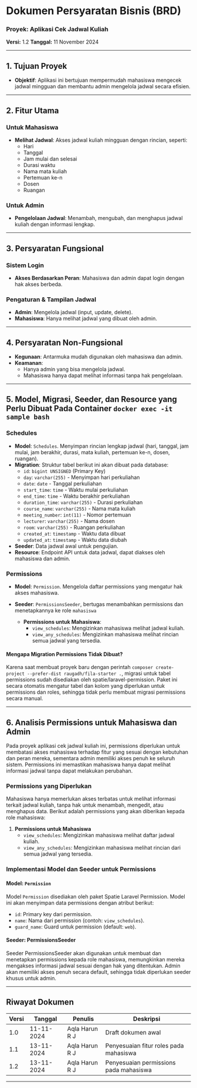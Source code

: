 # **Dokumen Persyaratan Bisnis (BRD)**  
### **Proyek:** Aplikasi Cek Jadwal Kuliah  
**Versi:** 1.2
**Tanggal:** 11 November 2024  

---

## **1. Tujuan Proyek**
- **Objektif**: Aplikasi ini bertujuan mempermudah mahasiswa mengecek jadwal mingguan dan membantu admin mengelola jadwal secara efisien.

---

## **2. Fitur Utama**

### **Untuk Mahasiswa**
- **Melihat Jadwal**: Akses jadwal kuliah mingguan dengan rincian, seperti:
  - Hari
  - Tanggal
  - Jam mulai dan selesai
  - Durasi waktu
  - Nama mata kuliah
  - Pertemuan ke-n
  - Dosen
  - Ruangan

### **Untuk Admin**
- **Pengelolaan Jadwal**: Menambah, mengubah, dan menghapus jadwal kuliah dengan informasi lengkap.

---

## **3. Persyaratan Fungsional**

### **Sistem Login**
- **Akses Berdasarkan Peran**: Mahasiswa dan admin dapat login dengan hak akses berbeda.

### **Pengaturan & Tampilan Jadwal**
- **Admin**: Mengelola jadwal (input, update, delete).
- **Mahasiswa**: Hanya melihat jadwal yang dibuat oleh admin.

---

## **4. Persyaratan Non-Fungsional**

- **Kegunaan**: Antarmuka mudah digunakan oleh mahasiswa dan admin.
- **Keamanan**:
  - Hanya admin yang bisa mengelola jadwal.
  - Mahasiswa hanya dapat melihat informasi tanpa hak pengelolaan.

---

## **5. Model, Migrasi, Seeder, dan Resource yang Perlu Dibuat Pada Container `docker exec -it sample bash`**

### **Schedules**
- **Model**: `Schedules`. Menyimpan rincian lengkap jadwal (hari, tanggal, jam mulai, jam berakhir, durasi, mata kuliah, pertemuan ke-n, dosen, ruangan).
- **Migration**: Struktur tabel berikut ini akan dibuat pada database:
  - `id`: `bigint UNSIGNED` (Primary Key)
  - `day`: `varchar(255)` - Menyimpan hari perkuliahan
  - `date`: `date` - Tanggal perkuliahan
  - `start_time`: `time` - Waktu mulai perkuliahan
  - `end_time`: `time` - Waktu berakhir perkuliahan
  - `duration_time`: `varchar(255)` - Durasi perkuliahan
  - `course_name`: `varchar(255)` - Nama mata kuliah
  - `meeting_number`: `int(11)` - Nomor pertemuan
  - `lecturer`: `varchar(255)` - Nama dosen
  - `room`: `varchar(255)` - Ruangan perkuliahan
  - `created_at`: `timestamp` - Waktu data dibuat
  - `updated_at`: `timestamp` - Waktu data diubah
- **Seeder**: Data jadwal awal untuk pengujian.
- **Resource**: Endpoint API untuk data jadwal, dapat diakses oleh mahasiswa dan admin.
  
### **Permissions**
- **Model**: `Permission`. Mengelola daftar permissions yang mengatur hak akses mahasiswa.
  
- **Seeder**: `PermissionsSeeder`, bertugas menambahkan permissions dan menetapkannya ke role `mahasiswa`

  - **Permissions untuk Mahasiswa**:
    - `view_schedules`: Mengizinkan mahasiswa melihat jadwal kuliah.
    - `view_any_schedules`: Mengizinkan mahasiswa melihat rincian semua jadwal yang tersedia.

#### Mengapa Migration Permissions Tidak Dibuat? 

Karena saat membuat proyek baru dengan perintah `composer create-project --prefer-dist raugadh/fila-starter .`, migrasi untuk tabel permissions sudah disediakan oleh spatie/laravel-permission. Paket ini secara otomatis mengatur tabel dan kolom yang diperlukan untuk permissions dan roles, sehingga tidak perlu membuat migrasi permissions secara manual.

---

## **6. Analisis Permissions untuk Mahasiswa dan Admin**

Pada proyek aplikasi cek jadwal kuliah ini, permissions diperlukan untuk membatasi akses mahasiswa terhadap fitur yang sesuai dengan kebutuhan dan peran mereka, sementara admin memiliki akses penuh ke seluruh sistem. Permissions ini memastikan mahasiswa hanya dapat melihat informasi jadwal tanpa dapat melakukan perubahan.

### **Permissions yang Diperlukan**

Mahasiswa hanya memerlukan akses terbatas untuk melihat informasi terkait jadwal kuliah, tanpa hak untuk menambah, mengedit, atau menghapus data. Berikut adalah permissions yang akan diberikan kepada role mahasiswa:

1. **Permissions untuk Mahasiswa**
   - `view_schedules`: Mengizinkan mahasiswa melihat daftar jadwal kuliah.
   - `view_any_schedules`: Mengizinkan mahasiswa melihat rincian dari semua jadwal yang tersedia.

### **Implementasi Model dan Seeder untuk Permissions**

#### **Model: `Permission`**

Model `Permission` disediakan oleh paket Spatie Laravel Permission. Model ini akan menyimpan data permissions dengan atribut berikut:
- `id`: Primary key dari permission.
- `name`: Nama dari permission (contoh: `view_schedules`).
- `guard_name`: Guard untuk permission (default: `web`).

#### **Seeder: PermissionsSeeder**
Seeder PermissionsSeeder akan digunakan untuk membuat dan menetapkan permissions kepada role mahasiswa, memungkinkan mereka mengakses informasi jadwal sesuai dengan hak yang ditentukan. Admin akan memiliki akses penuh secara default, sehingga tidak diperlukan seeder khusus untuk admin.

---

## **Riwayat Dokumen**

| Versi | Tanggal       | Penulis         | Deskripsi                          |
|-------|---------------|-----------------|------------------------------------|
| 1.0   | 11-11-2024    | Aqla Harun R J  | Draft dokumen awal                 |
| 1.1   | 13-11-2024    | Aqla Harun R J  | Penyesuaian fitur roles pada mahasiswa |
| 1.2   | 13-11-2024    | Aqla Harun R J  | Penyesuaian permissions pada mahasiswa |

---
